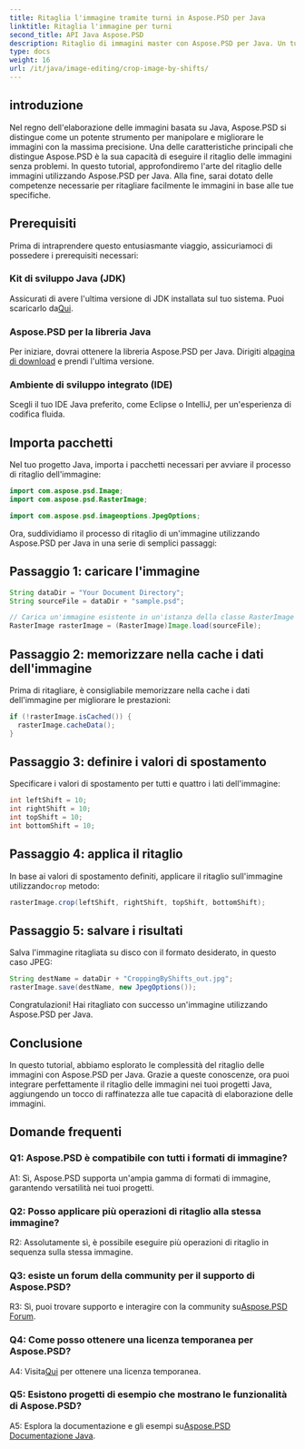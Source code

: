 ```yaml
---
title: Ritaglia l'immagine tramite turni in Aspose.PSD per Java
linktitle: Ritaglia l'immagine per turni
second_title: API Java Aspose.PSD
description: Ritaglio di immagini master con Aspose.PSD per Java. Un tutorial completo per la manipolazione delle immagini senza soluzione di continuità.
type: docs
weight: 16
url: /it/java/image-editing/crop-image-by-shifts/
---
```

## introduzione

Nel regno dell'elaborazione delle immagini basata su Java, Aspose.PSD si distingue come un potente strumento per manipolare e migliorare le immagini con la massima precisione. Una delle caratteristiche principali che distingue Aspose.PSD è la sua capacità di eseguire il ritaglio delle immagini senza problemi. In questo tutorial, approfondiremo l'arte del ritaglio delle immagini utilizzando Aspose.PSD per Java. Alla fine, sarai dotato delle competenze necessarie per ritagliare facilmente le immagini in base alle tue specifiche.

## Prerequisiti

Prima di intraprendere questo entusiasmante viaggio, assicuriamoci di possedere i prerequisiti necessari:

### Kit di sviluppo Java (JDK)

 Assicurati di avere l'ultima versione di JDK installata sul tuo sistema. Puoi scaricarlo da[Qui](https://www.oracle.com/java/technologies/javase-downloads.html).

### Aspose.PSD per la libreria Java

 Per iniziare, dovrai ottenere la libreria Aspose.PSD per Java. Dirigiti al[pagina di download](https://releases.aspose.com/psd/java/) e prendi l'ultima versione.

### Ambiente di sviluppo integrato (IDE)

Scegli il tuo IDE Java preferito, come Eclipse o IntelliJ, per un'esperienza di codifica fluida.

## Importa pacchetti

Nel tuo progetto Java, importa i pacchetti necessari per avviare il processo di ritaglio dell'immagine:

```java
import com.aspose.psd.Image;
import com.aspose.psd.RasterImage;

import com.aspose.psd.imageoptions.JpegOptions;
```

Ora, suddividiamo il processo di ritaglio di un'immagine utilizzando Aspose.PSD per Java in una serie di semplici passaggi:

## Passaggio 1: caricare l'immagine

```java
String dataDir = "Your Document Directory";
String sourceFile = dataDir + "sample.psd";

// Carica un'immagine esistente in un'istanza della classe RasterImage
RasterImage rasterImage = (RasterImage)Image.load(sourceFile);
```

## Passaggio 2: memorizzare nella cache i dati dell'immagine

Prima di ritagliare, è consigliabile memorizzare nella cache i dati dell'immagine per migliorare le prestazioni:

```java
if (!rasterImage.isCached()) {
  rasterImage.cacheData();
}
```

## Passaggio 3: definire i valori di spostamento

Specificare i valori di spostamento per tutti e quattro i lati dell'immagine:

```java
int leftShift = 10;
int rightShift = 10;
int topShift = 10;
int bottomShift = 10;
```

## Passaggio 4: applica il ritaglio

 In base ai valori di spostamento definiti, applicare il ritaglio sull'immagine utilizzando`crop` metodo:

```java
rasterImage.crop(leftShift, rightShift, topShift, bottomShift);
```

## Passaggio 5: salvare i risultati

Salva l'immagine ritagliata su disco con il formato desiderato, in questo caso JPEG:

```java
String destName = dataDir + "CroppingByShifts_out.jpg";
rasterImage.save(destName, new JpegOptions());
```

Congratulazioni! Hai ritagliato con successo un'immagine utilizzando Aspose.PSD per Java.

## Conclusione

In questo tutorial, abbiamo esplorato le complessità del ritaglio delle immagini con Aspose.PSD per Java. Grazie a queste conoscenze, ora puoi integrare perfettamente il ritaglio delle immagini nei tuoi progetti Java, aggiungendo un tocco di raffinatezza alle tue capacità di elaborazione delle immagini.

## Domande frequenti

### Q1: Aspose.PSD è compatibile con tutti i formati di immagine?

A1: Sì, Aspose.PSD supporta un'ampia gamma di formati di immagine, garantendo versatilità nei tuoi progetti.

### Q2: Posso applicare più operazioni di ritaglio alla stessa immagine?

R2: Assolutamente sì, è possibile eseguire più operazioni di ritaglio in sequenza sulla stessa immagine.

### Q3: esiste un forum della community per il supporto di Aspose.PSD?

 R3: Sì, puoi trovare supporto e interagire con la community su[Aspose.PSD Forum](https://forum.aspose.com/c/psd/34).

### Q4: Come posso ottenere una licenza temporanea per Aspose.PSD?

 A4: Visita[Qui](https://purchase.aspose.com/temporary-license/) per ottenere una licenza temporanea.

### Q5: Esistono progetti di esempio che mostrano le funzionalità di Aspose.PSD?

 A5: Esplora la documentazione e gli esempi su[Aspose.PSD Documentazione Java](https://reference.aspose.com/psd/java/).

